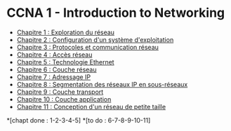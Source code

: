 # CCNA 1 - Introduction to Networking

* [Chapitre 1 : Exploration du réseau](./1.Exploration-du-réseau.md)
* [Chapitre 2 : Configuration d'un système d'exploitation](./2.Configuration-d'un-système-d'exploitation-réseau.md)
* [Chapitre 3 : Protocoles et communication réseau](./3.protocoles-et-communication-réseau.md)
* [Chapitre 4 : Accès réseau](./4.Acces-reseau.md)
* [Chapitre 5 : Technologie Ethernet](./5.Technologie-Ethernet.md)
* [Chapitre 6 : Couche réseau](./6.Couche-reseau.md)
* [Chapitre 7 : Adressage IP](./7.Adressage-ip.md)
* [Chapitre 8 : Segmentation des réseaux IP en sous-réseaux](./8.Segmentation-des-reseaux-en-sous-reseaux.md)
* [Chapitre 9 : Couche transport](./9.Couche-transport.md)
* [Chapitre 10 : Couche application](./10.Couche-application.md)
* [Chapitre 11 : Conception d'un réseau de petite taille](./11.Conception-d-un-reseau-de-petite-taille.md)


*[chapt done : 1-2-3-4-5]
*[to do : 6-7-8-9-10-11]